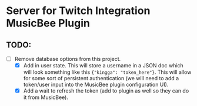 # Server for Twitch Integration MusicBee Plugin

## TODO:
- [ ] Remove database options from this project.
  - [X] Add in user state. This will store a username in a JSON doc which will look something like this `{"kingga": "token_here"}`. This will allow for some sort of persistent authentication (we will need to add a token/user input into the MusicBee plugin configuration UI).
  - [X] Add a wait to refresh the token (add to plugin as well so they can do it from MusicBee).
